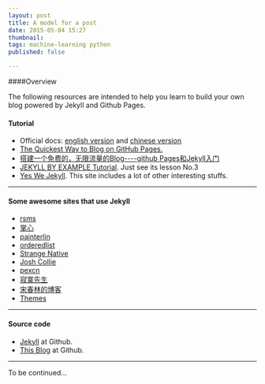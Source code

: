```yaml
---
layout: post
title: A model for a post
date: 2015-05-04 15:27
thumbnail:
tags: machine-learning python
published: false

---
```

####Overview

The following resources are intended to help you learn to build your own blog powered by Jekyll and Github Pages. 

#### Tutorial

* Official docs: [english version] and [chinese version]
* [The Quickest Way to Blog on GitHub Pages.](http://jekyllbootstrap.com)
* [搭建一个免费的，无限流量的Blog----github Pages和Jekyll入门](http://www.ruanyifeng.com/blog/2012/08/blogging_with_jekyll.html)
* [JEKYLL BY EXAMPLE Tutorial](https://www.andrewmunsell.com/tutorials/jekyll-by-example/tutorial). Just see its lesson No.3
* [Yes We Jekyll](http://yeswejekyll.com). This site includes a lot of other interesting stuffs.
 
---

#### Some awesome sites that use Jekyll

* [rsms](http://rsms.me)
* [掌心](http://www.zhanxin.info)
* [painterlin](http://painterlin.com)
* [orderedlist](http://orderedlist.com)
* [Strange Native](http://www.strangenative.com/category/ideas/)
* [Josh Collie](http://www.joshcollie.com)
* [pexcn](http://pexcn.me)
* [寂寞先生](http://enml.github.io/site/)
* [宋春林的博客](http://songchunlin.net/gone-with-the-bullets/)
* [Themes]


---

#### Source code
* [Jekyll] at Github.
* [This Blog] at Github.

---
To be continued...

[english version]: http://jekyllrb.com
[chinese version]: http://jekyll.bootcss.com
[Jekyll]: https://github.com/jekyll/jekyll
[This Blog]: https://github.com/Tsien/tsien.github.com
[Themes]: http://jekyllthemes.org